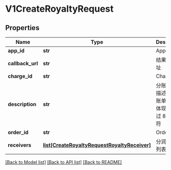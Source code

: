 # V1CreateRoyaltyRequest

## Properties
Name | Type | Description | Notes
------------ | ------------- | ------------- | -------------
**app_id** | **str** | App ID | [optional] 
**callback_url** | **str** | 结果通知地址 | [optional] 
**charge_id** | **str** | Charge ID | [optional] 
**description** | **str** | 分账的原因描述，分账账单中需要体现，不超过 80 个字符 | [optional] 
**order_id** | **str** | Order ID | [optional] 
**receivers** | [**list[CreateRoyaltyRequestRoyaltyReceiver]**](CreateRoyaltyRequestRoyaltyReceiver.md) | 分润接受方列表 | [optional] 

[[Back to Model list]](../README.md#documentation-for-models) [[Back to API list]](../README.md#documentation-for-api-endpoints) [[Back to README]](../README.md)


